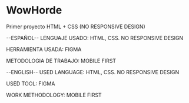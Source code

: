 # WowHorde
Primer proyecto HTML + CSS (NO RESPONSIVE DESIGN) 

--ESPAÑOL--
LENGUAJE USADO: HTML, CSS. NO RESPONSIVE DESIGN

HERRAMIENTA USADA: FIGMA

METODOLOGIA DE TRABAJO: MOBILE FIRST


--ENGLISH--
USED LANGUAGE: HTML, CSS. NO RESPONSIVE DESIGN

USED TOOL: FIGMA

WORK METHODOLOGY: MOBILE FIRST
